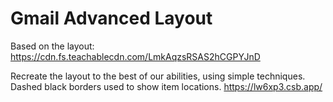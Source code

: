 # Gmail Advanced Layout

Based on the layout: https://cdn.fs.teachablecdn.com/LmkAqzsRSAS2hCGPYJnD

Recreate the layout to the best of our abilities, using simple techniques. Dashed black borders used to show item locations. https://lw6xp3.csb.app/
